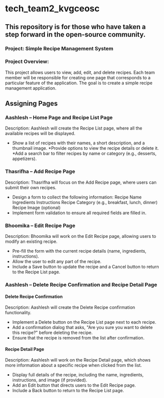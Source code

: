 # tech_team2_kvgceosc
## This repository is for those who have taken a step forward in the open-source community.
### Project: Simple Recipe Management System
### Project Overview:
This project allows users to view, add, edit, and delete recipes. Each team member will be responsible for creating one page that corresponds to a particular feature of the application. The goal is to create a simple recipe management application.

## Assigning Pages
### Aashlesh – Home Page and Recipe List Page
Description: Aashlesh will create the Recipe List page, where all the available recipes will be displayed.

* Show a list of recipes with their names, a short description, and a thumbnail image.
*Provide options to view the recipe details or delete it.
*Add a search bar to filter recipes by name or category (e.g., desserts, appetizers).
### Thasrifha – Add Recipe Page
Description: Thasrifha will focus on the Add Recipe page, where users can submit their own recipes.

* Design a form to collect the following information:
Recipe Name
Ingredients
Instructions
Recipe Category (e.g., breakfast, lunch, dinner)
Recipe Image (optional)
* Implement form validation to ensure all required fields are filled in.

### Bhoomika – Edit Recipe Page
Description: Bhoomika will work on the Edit Recipe page, allowing users to modify an existing recipe.

* Pre-fill the form with the current recipe details (name, ingredients, instructions).
* Allow the user to edit any part of the recipe.
* Include a Save button to update the recipe and a Cancel button to return to the Recipe List page.

### Aashlesh – Delete Recipe Confirmation and Recipe Detail Page
#### Delete Recipe Confirmation
Description: Aashlesh will create the Delete Recipe confirmation functionality.
* Implement a Delete button on the Recipe List page next to each recipe.
* Add a confirmation dialog that asks, "Are you sure you want to delete this recipe?" before deleting the recipe.
* Ensure that the recipe is removed from the list after confirmation.
#### Recipe Detail Page
Description: Aashlesh will work on the Recipe Detail page, which shows more information about a specific recipe when clicked from the list.
*  Display full details of the recipe, including the name, ingredients, instructions, and image (if provided).
* Add an Edit button that directs users to the Edit Recipe page.
* Include a Back button to return to the Recipe List page.

